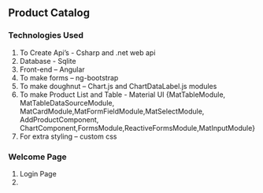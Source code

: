 ## Product Catalog
### Technologies Used
1.	To Create Api’s - Csharp and .net web api 
2.	Database - Sqlite
3.	Front-end – Angular
4.	To make forms – ng-bootstrap
5.	To make doughnut – Chart.js and ChartDataLabel.js modules
6.	To make Product List and Table - Material UI {MatTableModule, MatTableDataSourceModule, MatCardModule,MatFormFieldModule,MatSelectModule,     AddProductComponent, ChartComponent,FormsModule,ReactiveFormsModule,MatInputModule}
7.	For extra styling – custom css 

### Welcome Page
1.	Login Page
2. 
